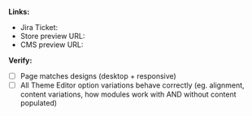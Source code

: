 **Links:**
- Jira Ticket: 
- Store preview URL: 
- CMS preview URL: 

**Verify:**
- [ ] Page matches designs (desktop + responsive)
- [ ] All Theme Editor option variations behave correctly (eg. alignment, content variations, how modules work with AND without content populated)
